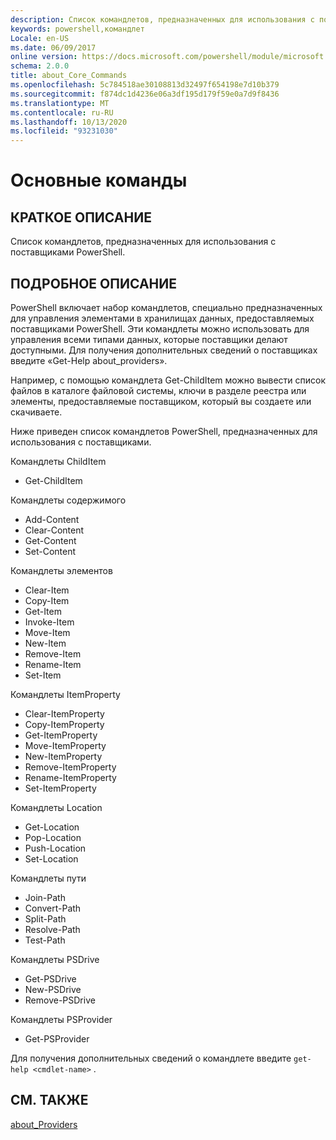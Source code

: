 ```yaml
---
description: Список командлетов, предназначенных для использования с поставщиками PowerShell.
keywords: powershell,командлет
Locale: en-US
ms.date: 06/09/2017
online version: https://docs.microsoft.com/powershell/module/microsoft.powershell.core/about/about_core_commands?view=powershell-7&WT.mc_id=ps-gethelp
schema: 2.0.0
title: about_Core_Commands
ms.openlocfilehash: 5c784518ae30108813d32497f654198e7d10b379
ms.sourcegitcommit: f874dc1d4236e06a3df195d179f59e0a7d9f8436
ms.translationtype: MT
ms.contentlocale: ru-RU
ms.lasthandoff: 10/13/2020
ms.locfileid: "93231030"
---
```

# <a name="about-core-commands"></a>Основные команды

## <a name="short-description"></a>КРАТКОЕ ОПИСАНИЕ
Список командлетов, предназначенных для использования с поставщиками PowerShell.

## <a name="long-description"></a>ПОДРОБНОЕ ОПИСАНИЕ

PowerShell включает набор командлетов, специально предназначенных для управления элементами в хранилищах данных, предоставляемых поставщиками PowerShell.
Эти командлеты можно использовать для управления всеми типами данных, которые поставщики делают доступными. Для получения дополнительных сведений о поставщиках введите «Get-Help about_providers».

Например, с помощью командлета Get-ChildItem можно вывести список файлов в каталоге файловой системы, ключи в разделе реестра или элементы, предоставляемые поставщиком, который вы создаете или скачиваете.

Ниже приведен список командлетов PowerShell, предназначенных для использования с поставщиками.

Командлеты ChildItem

- Get-ChildItem

Командлеты содержимого

- Add-Content
- Clear-Content
- Get-Content
- Set-Content

Командлеты элементов

- Clear-Item
- Copy-Item
- Get-Item
- Invoke-Item
- Move-Item
- New-Item
- Remove-Item
- Rename-Item
- Set-Item

Командлеты ItemProperty

- Clear-ItemProperty
- Copy-ItemProperty
- Get-ItemProperty
- Move-ItemProperty
- New-ItemProperty
- Remove-ItemProperty
- Rename-ItemProperty
- Set-ItemProperty

Командлеты Location

- Get-Location
- Pop-Location
- Push-Location
- Set-Location

Командлеты пути

- Join-Path
- Convert-Path
- Split-Path
- Resolve-Path
- Test-Path

Командлеты PSDrive

- Get-PSDrive
- New-PSDrive
- Remove-PSDrive

Командлеты PSProvider

- Get-PSProvider

Для получения дополнительных сведений о командлете введите `get-help <cmdlet-name>` .

## <a name="see-also"></a>СМ. ТАКЖЕ

[about_Providers](about_Providers.md)
